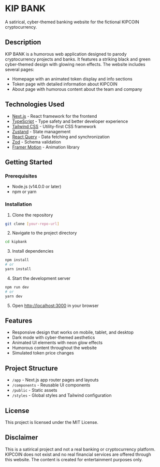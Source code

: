# KIP BANK

A satirical, cyber-themed banking website for the fictional KIPCOIN cryptocurrency.

## Description

KIP BANK is a humorous web application designed to parody cryptocurrency projects and banks. It features a striking black and green cyber-themed design with glowing neon effects. The website includes several pages:

- Homepage with an animated token display and info sections
- Token page with detailed information about KIPCOIN
- About page with humorous content about the team and company

## Technologies Used

- [Next.js](https://nextjs.org/) - React framework for the frontend
- [TypeScript](https://www.typescriptlang.org/) - Type safety and better developer experience
- [Tailwind CSS](https://tailwindcss.com/) - Utility-first CSS framework
- [Zustand](https://github.com/pmndrs/zustand) - State management
- [React Query](https://tanstack.com/query/latest) - Data fetching and synchronization
- [Zod](https://zod.dev/) - Schema validation
- [Framer Motion](https://www.framer.com/motion/) - Animation library

## Getting Started

### Prerequisites

- Node.js (v14.0.0 or later)
- npm or yarn

### Installation

1. Clone the repository
```bash
git clone [your-repo-url]
```

2. Navigate to the project directory
```bash
cd kipbank
```

3. Install dependencies
```bash
npm install
# or
yarn install
```

4. Start the development server
```bash
npm run dev
# or
yarn dev
```

5. Open [http://localhost:3000](http://localhost:3000) in your browser

## Features

- Responsive design that works on mobile, tablet, and desktop
- Dark mode with cyber-themed aesthetics
- Animated UI elements with neon glow effects
- Humorous content throughout the website
- Simulated token price changes

## Project Structure

- `/app` - Next.js app router pages and layouts
- `/components` - Reusable UI components
- `/public` - Static assets
- `/styles` - Global styles and Tailwind configuration

## License

This project is licensed under the MIT License.

## Disclaimer

This is a satirical project and not a real banking or cryptocurrency platform. KIPCOIN does not exist and no real financial services are offered through this website. The content is created for entertainment purposes only.
